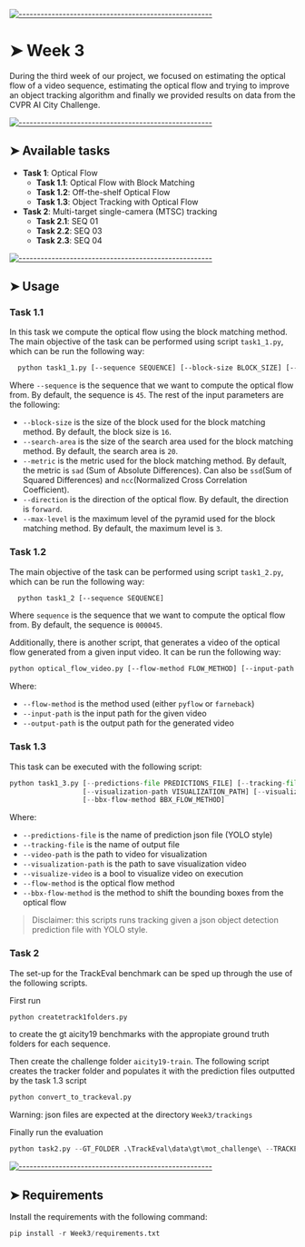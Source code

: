 <!-- ⚠️ This README has been generated from the file(s) "blueprint.md" ⚠️-->
[![-----------------------------------------------------](https://raw.githubusercontent.com/andreasbm/readme/master/assets/lines/colored.png)](#week-2)

# ➤ Week 3

During the third week of our project, we focused on estimating the optical flow of a video sequence, estimating the optical flow and trying to improve an object tracking algorithm and finally we provided results on data from the CVPR AI City Challenge.



[![-----------------------------------------------------](https://raw.githubusercontent.com/andreasbm/readme/master/assets/lines/colored.png)](#available-tasks)

## ➤ Available tasks

* **Task 1**: Optical Flow
  * **Task 1.1**: Optical Flow with Block Matching
  * **Task 1.2**: Off-the-shelf Optical Flow
  * **Task 1.3**: Object Tracking with Optical Flow
* **Task 2**: Multi-target single-camera (MTSC) tracking
  * **Task 2.1**: SEQ 01
  * **Task 2.2**: SEQ 03
  * **Task 2.3**: SEQ 04



[![-----------------------------------------------------](https://raw.githubusercontent.com/andreasbm/readme/master/assets/lines/colored.png)](#usage)

## ➤ Usage
### Task 1.1
In this task we compute the optical flow using the block matching method. The main objective of the task can be performed using script `task1_1.py`, which can be run the following way:
```bash
  python task1_1.py [--sequence SEQUENCE] [--block-size BLOCK_SIZE] [--search-area SEARCH_AREA] [--metric METRIC] [--direction DIRECTION] [--max-level MAX_LEVEL]
```
Where `--sequence` is the sequence that we want to compute the optical flow from. By default, the sequence is `45`. The rest of the input parameters are the following:
  - `--block-size` is the size of the block used for the block matching method. By default, the block size is `16`.
  - `--search-area` is the size of the search area used for the block matching method. By default, the search area is `20`.
  - `--metric` is the metric used for the block matching method. By default, the metric is `sad` (Sum of Absolute Differences). Can also be `ssd`(Sum of Squared Differences) and `ncc`(Normalized Cross Correlation Coefficient).
  - `--direction` is the direction of the optical flow. By default, the direction is `forward`.
  - `--max-level` is the maximum level of the pyramid used for the block matching method. By default, the maximum level is `3`.
### Task 1.2
The main objective of the task can be performed using script `task1_2.py`, which can be run the following way:
```bash
  python task1_2 [--sequence SEQUENCE]
```
Where `sequence` is the sequence that we want to compute the optical flow from. By default, the sequence is `000045`.

Additionally, there is another script, that generates a video of the optical flow generated from a given input video. It can be run the following way:
```bash
python optical_flow_video.py [--flow-method FLOW_METHOD] [--input-path INPUT_PATH] [--output-path OUTPUT_PATH]
```
Where:
  - `--flow-method` is the method used (either `pyflow` or `farneback`)
  - `--input-path` is the input path for the given video
  - `--output-path` is the output path for the generated video

### Task 1.3
This task can be executed with the following script:
```python
python task1_3.py [--predictions-file PREDICTIONS_FILE] [--tracking-file TRACKING_FILE] [--video-path VIDEO_PATH]
                  [--visualization-path VISUALIZATION_PATH] [--visualize-video VISUALIZE_VIDEO] [--flow-method FLOW_METHOD]
                  [--bbx-flow-method BBX_FLOW_METHOD]
```
Where:
  - `--predictions-file` is the name of prediction json file (YOLO style)
  - `--tracking-file` is the name of output file
  - `--video-path` is the path to video for visualization
  - `--visualization-path` is the path to save visualization video
  - `--visualize-video` is a bool to visualize video on execution
  - `--flow-method` is the optical flow method
  - `--bbx-flow-method` is the method to shift the bounding boxes from the optical flow
> Disclaimer: this scripts runs tracking given a json object detection prediction file with YOLO style.

### Task 2

The set-up for the TrackEval benchmark can be sped up through the use of the following scripts.

First run
```python
python createtrack1folders.py 
```
to create the gt aicity19 benchmarks with the appropiate ground truth folders for each sequence.

Then create the challenge folder `aicity19-train`. The following script creates the tracker folder and populates it with the prediction files outputted by the task 1.3 script
```python
python convert_to_trackeval.py 
```
Warning: json files are expected at the directory `Week3/trackings`

Finally run the evaluation
```python
python task2.py --GT_FOLDER .\TrackEval\data\gt\mot_challenge\ --TRACKERS_FOLDER .\TrackEval\data\trackers\mot_challenge\ --BENCHMARK aicity19 --METRICS HOTA Identity --DO_PREPROC False --TRACKERS_TO_EVAL farnebackmedian
```


[![-----------------------------------------------------](https://raw.githubusercontent.com/andreasbm/readme/master/assets/lines/colored.png)](#requirements)

## ➤ Requirements
Install the requirements with the following command:
```python
pip install -r Week3/requirements.txt
```
